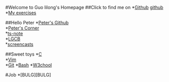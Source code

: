 #Welcome to Guo lilong's Homepage
##Click to find me on
*[Github] [github]   
*[My exercises][exercises]

##Hello Peter
*[Peter's Github][Peter's Github]   
*[Peter's Corner][Peter's Corner]   
*[ts-note][ts-note]   
*[LGCB][LGCB]   
*[screencasts][screencasts]

##Sweet toys
*[C][C]   
*[Vim][Vim]   
*[Git][Git]
*[Bash][Bash]
*[W3chool][W3chool]

#Job
*[BULG][BULG] 


[github]:https://github.com/guolilong2012
[exercises]:https://github.com/guolilong2012/exercises
[Peter's Github]:https://github.com/happypeter/
[Peter's Corner]:http://happypeter.github.com/
[ts-note]:https://github.com/guolilong2012/note/blob/master/peter-note.md
[LGCB]:http://happypeter.github.com/LGCB/book/
[screencasts]:http://happypeter.org/happycasts/
[C]:http://learn.akae.cn/media/index.html
[Vim]:http://ljyfree.blog.hexun.com/8243818_d.html
[Git]:http://progit.org/book/zh/
[Bash]:http://tldp.org/LDP/Bash-Beginners-Guide/html/
[W3chool]:http://www.w3school.com.cn/
[BLUG]:http://www.beijinglug.org/
